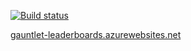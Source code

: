 [![Build status](https://ci.appveyor.com/api/projects/status/mic50jot50yqw3tx?svg=true)](https://ci.appveyor.com/project/Rfvgyhn/gauntlet-leaderboards)

[gauntlet-leaderboards.azurewebsites.net](http://gauntlet-leaderboards.azurewebsites.net)